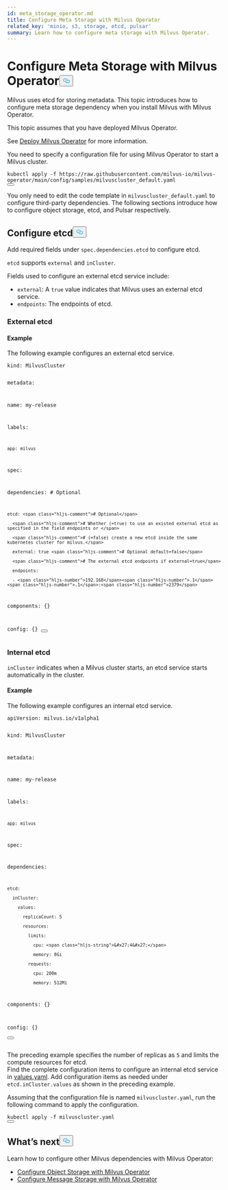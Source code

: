 ```yaml
---
id: meta_storage_operator.md
title: Configure Meta Storage with Milvus Operator
related_key: 'minio, s3, storage, etcd, pulsar'
summary: Learn how to configure meta storage with Milvus Operator.
---
```

<h1 id="Configure-Meta-Storage-with-Milvus-Operator" class="common-anchor-header">Configure Meta Storage with Milvus Operator<button data-href="#Configure-Meta-Storage-with-Milvus-Operator" class="anchor-icon" translate="no">
      <svg translate="no"
        aria-hidden="true"
        focusable="false"
        height="20"
        version="1.1"
        viewBox="0 0 16 16"
        width="16"
      >
        <path
          fill="#0092E4"
          fill-rule="evenodd"
          d="M4 9h1v1H4c-1.5 0-3-1.69-3-3.5S2.55 3 4 3h4c1.45 0 3 1.69 3 3.5 0 1.41-.91 2.72-2 3.25V8.59c.58-.45 1-1.27 1-2.09C10 5.22 8.98 4 8 4H4c-.98 0-2 1.22-2 2.5S3 9 4 9zm9-3h-1v1h1c1 0 2 1.22 2 2.5S13.98 12 13 12H9c-.98 0-2-1.22-2-2.5 0-.83.42-1.64 1-2.09V6.25c-1.09.53-2 1.84-2 3.25C6 11.31 7.55 13 9 13h4c1.45 0 3-1.69 3-3.5S14.5 6 13 6z"
        ></path>
      </svg>
    </button></h1><p>Milvus uses etcd for storing metadata. This topic introduces how to configure meta storage dependency when you install Milvus with Milvus Operator.</p>
<p>This topic assumes that you have deployed Milvus Operator.</p>
<div class="alert note">See <a href="https://milvus.io/docs/v2.1.x/install_cluster-milvusoperator.md">Deploy Milvus Operator</a> for more information. </div>
<p>You need to specify a configuration file for using Milvus Operator to start a Milvus cluster.</p>
<pre><code translate="no" class="language-YAML">kubectl apply -f <span class="hljs-attr">https</span>:<span class="hljs-comment">//raw.githubusercontent.com/milvus-io/milvus-operator/main/config/samples/milvuscluster_default.yaml</span>
<button class="copy-code-btn"></button></code></pre>
<p>You only need to edit the code template in <code translate="no">milvuscluster_default.yaml</code> to configure third-party dependencies. The following sections introduce how to configure object storage, etcd, and Pulsar respectively.</p>
<h2 id="Configure-etcd" class="common-anchor-header">Configure etcd<button data-href="#Configure-etcd" class="anchor-icon" translate="no">
      <svg translate="no"
        aria-hidden="true"
        focusable="false"
        height="20"
        version="1.1"
        viewBox="0 0 16 16"
        width="16"
      >
        <path
          fill="#0092E4"
          fill-rule="evenodd"
          d="M4 9h1v1H4c-1.5 0-3-1.69-3-3.5S2.55 3 4 3h4c1.45 0 3 1.69 3 3.5 0 1.41-.91 2.72-2 3.25V8.59c.58-.45 1-1.27 1-2.09C10 5.22 8.98 4 8 4H4c-.98 0-2 1.22-2 2.5S3 9 4 9zm9-3h-1v1h1c1 0 2 1.22 2 2.5S13.98 12 13 12H9c-.98 0-2-1.22-2-2.5 0-.83.42-1.64 1-2.09V6.25c-1.09.53-2 1.84-2 3.25C6 11.31 7.55 13 9 13h4c1.45 0 3-1.69 3-3.5S14.5 6 13 6z"
        ></path>
      </svg>
    </button></h2><p>Add required fields under <code translate="no">spec.dependencies.etcd</code> to configure etcd.</p>
<p><code translate="no">etcd</code> supports <code translate="no">external</code> and <code translate="no">inCluster</code>.</p>
<p>Fields used to configure an external etcd service include:</p>
<ul>
<li><code translate="no">external</code>: A <code translate="no">true</code> value indicates that Milvus uses an external etcd service.</li>
<li><code translate="no">endpoints</code>: The endpoints of etcd.</li>
</ul>
<h3 id="External-etcd" class="common-anchor-header">External etcd</h3><h4 id="Example" class="common-anchor-header">Example</h4><p>The following example configures an external etcd service.</p>
<pre><code translate="no" class="language-YAML">kind: MilvusCluster

metadata:

  name: my-release

  labels:

    app: milvus


spec:

  dependencies: <span class="hljs-comment"># Optional</span>

    etcd: <span class="hljs-comment"># Optional</span>

      <span class="hljs-comment"># Whether (=true) to use an existed external etcd as specified in the field endpoints or </span>

      <span class="hljs-comment"># (=false) create a new etcd inside the same kubernetes cluster for milvus.</span>

      external: true <span class="hljs-comment"># Optional default=false</span>

      <span class="hljs-comment"># The external etcd endpoints if external=true</span>

      endpoints:

      - <span class="hljs-number">192.168</span><span class="hljs-number">.1</span><span class="hljs-number">.1</span>:<span class="hljs-number">2379</span>

  components: {}

  config: {}
<button class="copy-code-btn"></button></code></pre>
<h3 id="Internal-etcd" class="common-anchor-header">Internal etcd</h3><p><code translate="no">inCluster</code> indicates when a Milvus cluster starts, an etcd service starts automatically in the cluster.</p>
<h4 id="Example" class="common-anchor-header">Example</h4><p>The following example configures an internal etcd service.</p>
<pre><code translate="no" class="language-YAML">apiVersion: milvus.io/v1alpha1

kind: MilvusCluster

metadata:

  name: my-release

  labels:

    app: milvus

spec:

  dependencies:

    etcd:

      inCluster:

        values:

          replicaCount: 5

          resources:

            limits: 

              cpu: <span class="hljs-string">&#x27;4&#x27;</span>

              memory: 8Gi

            requests:

              cpu: 200m

              memory: 512Mi

  components: {}

  config: {}              
<button class="copy-code-btn"></button></code></pre>
<div class="alert note">The preceding example specifies the number of replicas as <code translate="no">5</code> and limits the compute resources for etcd.</div>
<div class="alert note">Find the complete configuration items to configure an internal etcd service in <a href="https://github.com/bitnami/charts/blob/ba6f8356e725a8342fe738a3b73ae40d5488b2ad/bitnami/etcd/values.yaml">values.yaml</a>. Add configuration items as needed under <code translate="no">etcd.inCluster.values</code> as shown in the preceding example.</div>
<p>Assuming that the configuration file is named <code translate="no">milvuscluster.yaml</code>, run the following command to apply the configuration.</p>
<pre><code translate="no" class="language-Shell">kubectl apply -f milvuscluster.yaml
<button class="copy-code-btn"></button></code></pre>
<h2 id="Whats-next" class="common-anchor-header">What’s next<button data-href="#Whats-next" class="anchor-icon" translate="no">
      <svg translate="no"
        aria-hidden="true"
        focusable="false"
        height="20"
        version="1.1"
        viewBox="0 0 16 16"
        width="16"
      >
        <path
          fill="#0092E4"
          fill-rule="evenodd"
          d="M4 9h1v1H4c-1.5 0-3-1.69-3-3.5S2.55 3 4 3h4c1.45 0 3 1.69 3 3.5 0 1.41-.91 2.72-2 3.25V8.59c.58-.45 1-1.27 1-2.09C10 5.22 8.98 4 8 4H4c-.98 0-2 1.22-2 2.5S3 9 4 9zm9-3h-1v1h1c1 0 2 1.22 2 2.5S13.98 12 13 12H9c-.98 0-2-1.22-2-2.5 0-.83.42-1.64 1-2.09V6.25c-1.09.53-2 1.84-2 3.25C6 11.31 7.55 13 9 13h4c1.45 0 3-1.69 3-3.5S14.5 6 13 6z"
        ></path>
      </svg>
    </button></h2><p>Learn how to configure other Milvus dependencies with Milvus Operator:</p>
<ul>
<li><a href="/docs/v2.1.x/object_storage_operator.md">Configure Object Storage with Milvus Operator</a></li>
<li><a href="/docs/v2.1.x/message_storage_operator.md">Configure Message Storage with Milvus Operator</a></li>
</ul>

